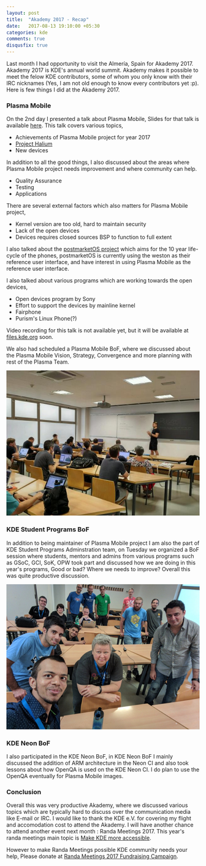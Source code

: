 ```yaml
---
layout: post
title:  "Akademy 2017 - Recap"
date:   2017-08-13 19:10:00 +05:30
categories: kde
comments: true
disqusfix: true
---
```


Last month I had opportunity to visit the Almería, Spain for Akademy 2017. Akademy 2017 is KDE's annual world summit. Akademy makes it possible to meet the felow KDE contributors, some of whom you only know with their IRC nicknames (Yes, I am not old enough to know every contributors yet :p). Here is few things I did at the Akademy 2017.

### Plasma Mobile

On the 2nd day I presented a talk about Plasma Mobile, Slides for that talk is available [here](http://blog.bshah.in/slides/akademy2017/). This talk covers various topics,

- Achievements of Plasma Mobile project for year 2017
- [Project Halium](https://halium.org)
- New devices

In addition to all the good things, I also discussed about the areas where Plasma Mobile project needs improvement and where community can help.

- Quality Assurance
- Testing
- Applications

There are several external factors which also matters for Plasma Mobile project,

- Kernel version are too old, hard to maintain security
- Lack of the open devices
- Devices requires closed sources BSP to function to full extent

I also talked about the [postmarketOS project](https://www.postmarketos.org/) which aims for the 10 year life-cycle of the phones, postmarketOS is currently using the weston as their reference user interface, and have interest in using Plasma Mobile as the reference user interface.

I also talked about various programs which are working towards the open devices,

- Open devices program by Sony
- Effort to support the devices by mainline kernel
- Fairphone
- Purism's Linux Phone(?)

Video recording for this talk is not available yet, but it will be available at [files.kde.org](https://files.kde.org/akademy/2017/) soon.

We also had scheduled a Plasma Mobile BoF, where we discussed about the Plasma Mobile Vision, Strategy, Convergence and more planning with rest of the Plasma Team.

![Plasma BoF](/images/plasma-bof-2017.jpg)

### KDE Student Programs BoF

In addition to being maintainer of Plasma Mobile project I am also the part of KDE Student Programs Adminstration team, on Tuesday we organized a BoF session where students, mentors and admins from various programs such as GSoC, GCI, SoK, OPW took part and discussed how we are doing in this year's programs, Good or bad? Where we needs to improve? Overall this was quite productive discussion.

![KDE SoC BoF](/images/kde-soc-bof-2017.jpg)

### KDE Neon BoF

I also participated in the KDE Neon BoF, in KDE Neon BoF I mainly discussed the addition of ARM architecture in the Neon CI and also took lessons about how OpenQA is used on the KDE Neon CI. I do plan to use the OpenQA eventually for Plasma Mobile images.

### Conclusion

Overall this was very productive Akademy, where we discussed various topics which are typically hard to discuss over the communication media like E-mail or IRC. I would like to thank the KDE e.V. for covering my flight and accomodation cost to attend the Akademy. I will have another chance to attend another event next month : Randa Meetings 2017. This year's randa meetings main topic is [Make KDE more accessible](https://randa-meetings.ch/2017/06/16/randa-meetings-2017-make-kde-more-accessible/).

However to make Randa Meetings possible KDE community needs your help, Please donate at [Randa Meetings 2017 Fundraising Campaign](https://www.kde.org/fundraisers/randameetings2017).
